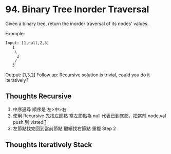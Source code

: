 # 94. Binary Tree Inorder Traversal

Given a binary tree, return the inorder traversal of its nodes' values.

Example:

```
Input: [1,null,2,3]
   1
    \
     2
    /
   3
```

Output: [1,3,2]
Follow up: Recursive solution is trivial, could you do it iteratively?

## Thoughts Recursive

1. 中序遍尋 順序是 左>中>右
2. 使用 Recursive 先找左節點 當左節點為 null 代表已到底部，把當前 node.val push 到 visted[]
3. 左節點找完回到當前節點 繼續找右節點 重複 Step 2

## Thoughts iteratively Stack
